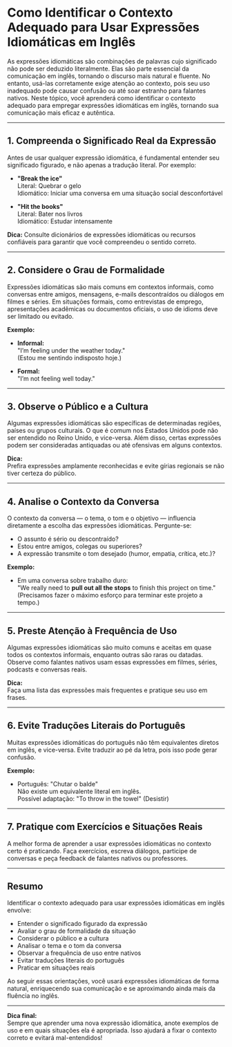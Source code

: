 # Como Identificar o Contexto Adequado para Usar Expressões Idiomáticas em Inglês

As expressões idiomáticas são combinações de palavras cujo significado não pode ser deduzido literalmente. Elas são parte essencial da comunicação em inglês, tornando o discurso mais natural e fluente. No entanto, usá-las corretamente exige atenção ao contexto, pois seu uso inadequado pode causar confusão ou até soar estranho para falantes nativos. Neste tópico, você aprenderá como identificar o contexto adequado para empregar expressões idiomáticas em inglês, tornando sua comunicação mais eficaz e autêntica.

---

## 1. **Compreenda o Significado Real da Expressão**

Antes de usar qualquer expressão idiomática, é fundamental entender seu significado figurado, e não apenas a tradução literal. Por exemplo:

- **"Break the ice"**  
  Literal: Quebrar o gelo  
  Idiomático: Iniciar uma conversa em uma situação social desconfortável

- **"Hit the books"**  
  Literal: Bater nos livros  
  Idiomático: Estudar intensamente

**Dica:** Consulte dicionários de expressões idiomáticas ou recursos confiáveis para garantir que você compreendeu o sentido correto.

---

## 2. **Considere o Grau de Formalidade**

Expressões idiomáticas são mais comuns em contextos informais, como conversas entre amigos, mensagens, e-mails descontraídos ou diálogos em filmes e séries. Em situações formais, como entrevistas de emprego, apresentações acadêmicas ou documentos oficiais, o uso de idioms deve ser limitado ou evitado.

**Exemplo:**

- **Informal:**  
  "I’m feeling under the weather today."  
  (Estou me sentindo indisposto hoje.)

- **Formal:**  
  "I’m not feeling well today."

---

## 3. **Observe o Público e a Cultura**

Algumas expressões idiomáticas são específicas de determinadas regiões, países ou grupos culturais. O que é comum nos Estados Unidos pode não ser entendido no Reino Unido, e vice-versa. Além disso, certas expressões podem ser consideradas antiquadas ou até ofensivas em alguns contextos.

**Dica:**  
Prefira expressões amplamente reconhecidas e evite gírias regionais se não tiver certeza do público.

---

## 4. **Analise o Contexto da Conversa**

O contexto da conversa — o tema, o tom e o objetivo — influencia diretamente a escolha das expressões idiomáticas. Pergunte-se:

- O assunto é sério ou descontraído?
- Estou entre amigos, colegas ou superiores?
- A expressão transmite o tom desejado (humor, empatia, crítica, etc.)?

**Exemplo:**

- Em uma conversa sobre trabalho duro:  
  "We really need to **pull out all the stops** to finish this project on time."  
  (Precisamos fazer o máximo esforço para terminar este projeto a tempo.)

---

## 5. **Preste Atenção à Frequência de Uso**

Algumas expressões idiomáticas são muito comuns e aceitas em quase todos os contextos informais, enquanto outras são raras ou datadas. Observe como falantes nativos usam essas expressões em filmes, séries, podcasts e conversas reais.

**Dica:**  
Faça uma lista das expressões mais frequentes e pratique seu uso em frases.

---

## 6. **Evite Traduções Literais do Português**

Muitas expressões idiomáticas do português não têm equivalentes diretos em inglês, e vice-versa. Evite traduzir ao pé da letra, pois isso pode gerar confusão.

**Exemplo:**

- Português: "Chutar o balde"  
  Não existe um equivalente literal em inglês.  
  Possível adaptação: "To throw in the towel" (Desistir)

---

## 7. **Pratique com Exercícios e Situações Reais**

A melhor forma de aprender a usar expressões idiomáticas no contexto certo é praticando. Faça exercícios, escreva diálogos, participe de conversas e peça feedback de falantes nativos ou professores.

---

## **Resumo**

Identificar o contexto adequado para usar expressões idiomáticas em inglês envolve:

- Entender o significado figurado da expressão
- Avaliar o grau de formalidade da situação
- Considerar o público e a cultura
- Analisar o tema e o tom da conversa
- Observar a frequência de uso entre nativos
- Evitar traduções literais do português
- Praticar em situações reais

Ao seguir essas orientações, você usará expressões idiomáticas de forma natural, enriquecendo sua comunicação e se aproximando ainda mais da fluência no inglês.

---

**Dica final:**  
Sempre que aprender uma nova expressão idiomática, anote exemplos de uso e em quais situações ela é apropriada. Isso ajudará a fixar o contexto correto e evitará mal-entendidos!